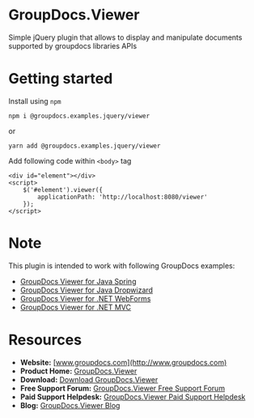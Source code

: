 # GroupDocs.Viewer

Simple jQuery plugin that allows to display and manipulate documents supported by groupdocs libraries APIs

# Getting started

Install using `npm`

`npm i @groupdocs.examples.jquery/viewer`

or 

`yarn add @groupdocs.examples.jquery/viewer`

Add following code within `<body>` tag

```JS
<div id="element"></div>
<script>
    $('#element').viewer({
        applicationPath: 'http://localhost:8080/viewer'
    });
</script>
```

# Note
This plugin is intended to work with following GroupDocs examples:

- [GroupDocs Viewer for Java Spring](https://github.com/groupdocs-viewer/GroupDocs.Viewer-for-Java-Spring)
- [GroupDocs Viewer for Java Dropwizard](https://github.com/groupdocs-viewer/GroupDocs.Viewer-for-Java-Dropwizard)
- [GroupDocs Viewer for .NET WebForms](https://github.com/groupdocs-viewer/GroupDocs.Viewer-for-.NET-WebForms)
- [GroupDocs Viewer for .NET MVC](https://github.com/groupdocs-viewer/GroupDocs.Viewer-for-.NET-MVC)

# Resources

- **Website:** [www.groupdocs.com](http://www.groupdocs.com)
- **Product Home:** [GroupDocs.Viewer](https://products.groupdocs.com/viewer)
- **Download:** [Download GroupDocs.Viewer](http://downloads.groupdocs.com/viewer)
- **Free Support Forum:** [GroupDocs.Viewer Free Support Forum](https://forum.groupdocs.com/c/viewer)
- **Paid Support Helpdesk:** [GroupDocs.Viewer Paid Support Helpdesk](https://helpdesk.groupdocs.com)
- **Blog:** [GroupDocs.Viewer Blog](https://blog.groupdocs.com/category/groupdocs-viewer-product-family/)